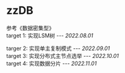 # zzDB
参考《数据密集型》  
target 1: 实现LSM树                 --- *2022.08.01*  

targer 2: 实现单主复制模式            --- *2022.09.01*  
target 3: 实现分布式主节点选举         --- *2022.10.01*  
target 4: 实现数据分片               --- *2022.11.01*  
